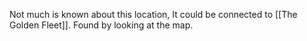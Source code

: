 Not much is known about this location, It could be connected to [[The Golden Fleet]]. Found by looking at the map.
